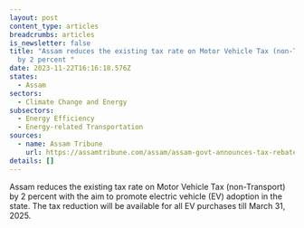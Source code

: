 ```yaml
---
layout: post
content_type: articles
breadcrumbs: articles
is_newsletter: false
title: "Assam reduces the existing tax rate on Motor Vehicle Tax (non-Transport)
  by 2 percent "
date: 2023-11-22T16:16:18.576Z
states:
  - Assam
sectors:
  - Climate Change and Energy
subsectors:
  - Energy Efficiency
  - Energy-related Transportation
sources:
  - name: Assam Tribune
    url: https://assamtribune.com/assam/assam-govt-announces-tax-rebate-on-electric-vehicles-1504883
details: []
---
```

Assam reduces the existing tax rate on Motor Vehicle Tax (non-Transport) by 2 percent with the aim to promote electric vehicle (EV) adoption in the state. The tax reduction will be available for all EV purchases till March 31, 2025.
